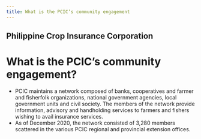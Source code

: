 ```yaml
---
title: What is the PCIC’s community engagement
---
```


## Philippine Crop Insurance Corporation

# What is the PCIC’s community engagement?


 - PCIC maintains a network composed of banks, cooperatives and farmer and fisherfolk organizations, national government agencies, local government units and civil society. The members of the network provide information, advisory and handholding services to farmers and fishers wishing to avail insurance services. 
 - As of December 2020, the network consisted of 3,280 members scattered in the various PCIC regional and provincial extension offices.
